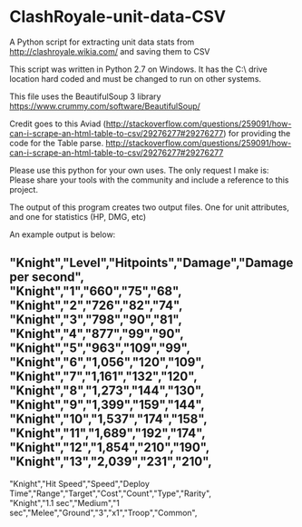 # ClashRoyale-unit-data-CSV
A Python script for extracting unit data stats from http://clashroyale.wikia.com/ and saving them to CSV

This script was written in Python 2.7 on Windows. It has the C:\ drive location hard coded and must be changed to run on other systems.

This file uses the BeautifulSoup 3 library https://www.crummy.com/software/BeautifulSoup/

Credit goes to this Aviad (http://stackoverflow.com/questions/259091/how-can-i-scrape-an-html-table-to-csv/29276277#29276277)
for providing the code for the Table parse.
http://stackoverflow.com/questions/259091/how-can-i-scrape-an-html-table-to-csv/29276277#29276277

Please use this python for your own uses. The only request I make is: Please share your tools with the community and include a reference to this project.

The output of this program creates two output files. One for unit attributes, and one for statistics (HP, DMG, etc)

An example output is below:

"Knight","Level","Hitpoints","Damage","Damage per second", <br />
"Knight","1","660","75","68", <br />
"Knight","2","726","82","74", <br />
"Knight","3","798","90","81", <br />
"Knight","4","877","99","90", <br />
"Knight","5","963","109","99", <br />
"Knight","6","1,056","120","109", <br />
"Knight","7","1,161","132","120", <br />
"Knight","8","1,273","144","130", <br />
"Knight","9","1,399","159","144", <br />
"Knight","10","1,537","174","158", <br />
"Knight","11","1,689","192","174", <br />
"Knight","12","1,854","210","190", <br />
"Knight","13","2,039","231","210", <br />
-----------------------------------

"Knight","Hit Speed","Speed","Deploy Time","Range","Target","Cost","Count","Type","Rarity", <br />
"Knight","1.1 sec","Medium","1 sec","Melee","Ground","3","x1","Troop","Common",
